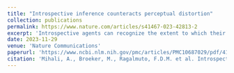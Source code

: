 ```yaml
---
title: "Introspective inference counteracts perceptual distortion"
collection: publications
permalink: https://www.nature.com/articles/s41467-023-42813-2
excerpt: 'Introspective agents can recognize the extent to which their internal perceptual experiences deviate from the actual states of the external world. This ability, also known as insight, is critically required for reality testing and is impaired in psychosis, yet little is known about its cognitive underpinnings. We develop a Bayesian modeling framework and a psychophysics paradigm to quantitatively characterize this type of insight while people experience a motion after-effect illusion. People can incorporate knowledge about the illusion into their decisions when judging the actual direction of a motion stimulus, compensating for the illusion (and often overcompensating). Furthermore, confidence, reaction-time, and pupil-dilation data all show signatures consistent with inferential adjustments in the Bayesian insight model. Our results suggest that people can question the veracity of what they see by making insightful inferences that incorporate introspective knowledge about internal distortions.'
date: 2023-11-29
venue: 'Nature Communications'
paperurl: 'https://www.ncbi.nlm.nih.gov/pmc/articles/PMC10687029/pdf/41467_2023_Article_42813.pdf'
citation: 'Mihali, A., Broeker, M., Ragalmuto, F.D.M. et al. Introspective inference counteracts perceptual distortion. Nat Commun 14, 7826 (2023). https://doi.org/10.1038/s41467-023-42813-2'
---
```



